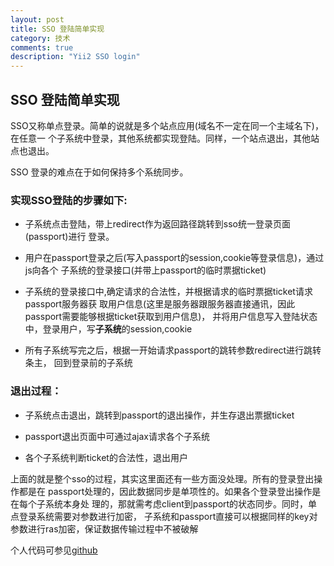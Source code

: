 ```yaml
---
layout: post
title: SSO 登陆简单实现
category: 技术
comments: true
description: "Yii2 SSO login"
---
```



## SSO 登陆简单实现
SSO又称单点登录。简单的说就是多个站点应用(域名不一定在同一个主域名下)，在任意一
个子系统中登录，其他系统都实现登陆。同样，一个站点退出，其他站点也退出。

SSO 登录的难点在于如何保持多个系统同步。

### 实现SSO登陆的步骤如下:

*   子系统点击登陆，带上redirect作为返回路径跳转到sso统一登录页面(passport)进行
登录。

*   用户在passport登录之后(写入passport的session,cookie等登录信息)，通过js向各个
子系统的登录接口(并带上passport的临时票据ticket)

*   子系统的登录接口中,确定请求的合法性，并根据请求的临时票据ticket请求passport服务器获
取用户信息(这里是服务器跟服务器直接通讯，因此passport需要能够根据ticket获取到用户信息)，
并将用户信息写入登陆状态中，登录用户，写**子系统**的session,cookie

*   所有子系统写完之后，根据一开始请求passport的跳转参数redirect进行跳转条主，
回到登录前的子系统


### 退出过程：

*   子系统点击退出，跳转到passport的退出操作，并生存退出票据ticket

*   passport退出页面中可通过ajax请求各个子系统

*   各个子系统判断ticket的合法性，退出用户

上面的就是整个sso的过程，其实这里面还有一些方面没处理。所有的登录登出操作都是在
passport处理的，因此数据同步是单项性的。如果各个登录登出操作是在每个子系统本身处
理的，那就需考虑client到passport的状态同步。同时，单点登录系统需要对参数进行加密，
子系统和passport直接可以根据同样的key对参数进行ras加密，保证数据传输过程中不被破解

个人代码可参见[github](https://github.com/froyot/yii-sso-eg)


